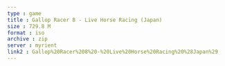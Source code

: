 ```yaml
---
type : game
title : Gallop Racer 8 - Live Horse Racing (Japan)
size : 729.8 M
format : iso
archive : zip
server : myrient
link2 : Gallop%20Racer%208%20-%20Live%20Horse%20Racing%20%28Japan%29
---
```

